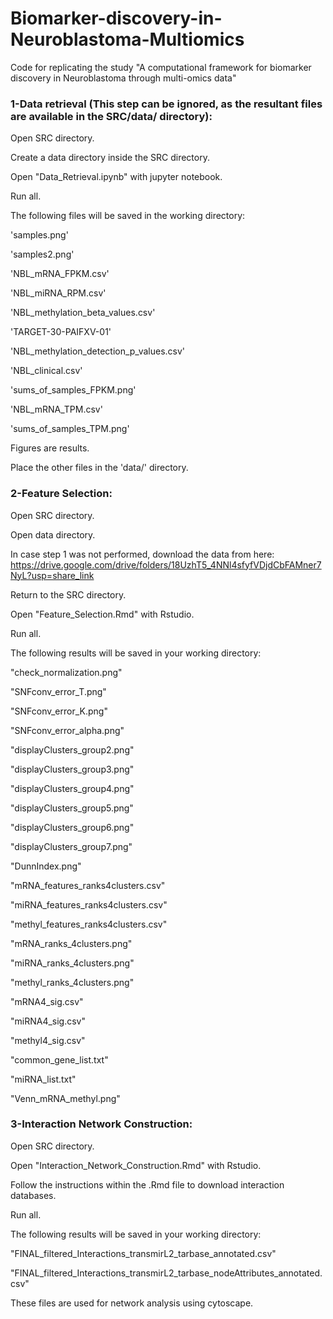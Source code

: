 # Biomarker-discovery-in-Neuroblastoma-Multiomics
Code for replicating the study "A computational framework for biomarker discovery in Neuroblastoma ‎through multi-omics data"

### 1-Data retrieval (This step can be ignored, as the resultant files are available in the SRC/data/ directory):

Open SRC directory.

Create a data directory inside the SRC directory.

Open "Data_Retrieval.ipynb" with jupyter notebook.

Run all.

The following files will be saved in the working directory:

'samples.png'

'samples2.png'

'NBL_mRNA_FPKM.csv'

'NBL_miRNA_RPM.csv'

'NBL_methylation_beta_values.csv'

'TARGET-30-PAIFXV-01'

'NBL_methylation_detection_p_values.csv'

'NBL_clinical.csv'

'sums_of_samples_FPKM.png'

'NBL_mRNA_TPM.csv'

'sums_of_samples_TPM.png'


Figures are results.

Place the other files in the 'data/' directory.


### 2-Feature Selection:

Open SRC directory.

Open data directory.

In case step 1 was not performed, download the data from here: https://drive.google.com/drive/folders/18UzhT5_4NNl4sfyfVDjdCbFAMner7NyL?usp=share_link

Return to the SRC directory. 

Open "Feature_Selection.Rmd" with Rstudio.

Run all.

The following results will be saved in your working directory:


"check_normalization.png"

"SNFconv_error_T.png"

"SNFconv_error_K.png"

"SNFconv_error_alpha.png"

"displayClusters_group2.png"

"displayClusters_group3.png"

"displayClusters_group4.png"

"displayClusters_group5.png"

"displayClusters_group6.png"

"displayClusters_group7.png"

"DunnIndex.png"

"mRNA_features_ranks4clusters.csv"

"miRNA_features_ranks4clusters.csv"

"methyl_features_ranks4clusters.csv"

"mRNA_ranks_4clusters.png"

"miRNA_ranks_4clusters.png"

"methyl_ranks_4clusters.png"

"mRNA4_sig.csv"

"miRNA4_sig.csv"

"methyl4_sig.csv"

"common_gene_list.txt"

"miRNA_list.txt"

"Venn_mRNA_methyl.png"

### 3-Interaction Network Construction:


Open SRC directory.

Open "Interaction_Network_Construction.Rmd" with Rstudio.

Follow the instructions within the .Rmd file to download interaction databases.

Run all.

The following results will be saved in your working directory:


"FINAL_filtered_Interactions_transmirL2_tarbase_annotated.csv"

"FINAL_filtered_Interactions_transmirL2_tarbase_nodeAttributes_annotated.csv"


These files are used for network analysis using cytoscape.
